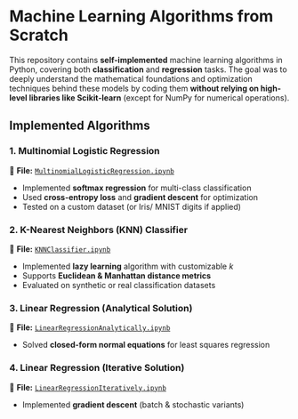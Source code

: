 # **Machine Learning Algorithms from Scratch**  

This repository contains **self-implemented** machine learning algorithms in Python, covering both **classification** and **regression** tasks. The goal was to deeply understand the mathematical foundations and optimization techniques behind these models by coding them **without relying on high-level libraries like Scikit-learn** (except for NumPy for numerical operations).  

## **Implemented Algorithms**  

### **1. Multinomial Logistic Regression**  
📌 **File:** [`MultinomialLogisticRegression.ipynb`](MultinomialLogisticRegression.ipynb)  
- Implemented **softmax regression** for multi-class classification  
- Used **cross-entropy loss** and **gradient descent** for optimization  
- Tested on a custom dataset (or Iris/ MNIST digits if applied)  

### **2. K-Nearest Neighbors (KNN) Classifier**  
📌 **File:** [`KNNClassifier.ipynb`](KNNClassifier.ipynb)  
- Implemented **lazy learning** algorithm with customizable *k*  
- Supports **Euclidean & Manhattan distance metrics**  
- Evaluated on synthetic or real classification datasets  

### **3. Linear Regression (Analytical Solution)**  
📌 **File:** [`LinearRegressionAnalytically.ipynb`](LinearRegressionAnalytically.ipynb)  
- Solved **closed-form normal equations** for least squares regression  
 
### **4. Linear Regression (Iterative Solution)**  
📌 **File:** [`LinearRegressionIteratively.ipynb`](LinearRegressionIteratively.ipynb)  
- Implemented **gradient descent** (batch & stochastic variants)  
